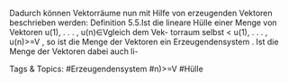 Dadurch können Vektorräume nun mit Hilfe von erzeugenden Vektoren beschrieben werden:
Definition 5.5.Ist die lineare Hülle einer Menge von Vektoren u(1), . . . , u(n)∈Vgleich dem Vek-
torraum selbst
< u(1), . . . , u(n)>=V ,
so ist die Menge der Vektoren ein Erzeugendensystem . Ist die Menge der Vektoren dabei auch li-

   Tags & Topics:
   #Erzeugendensystem
   #n)>=V
   #Hülle